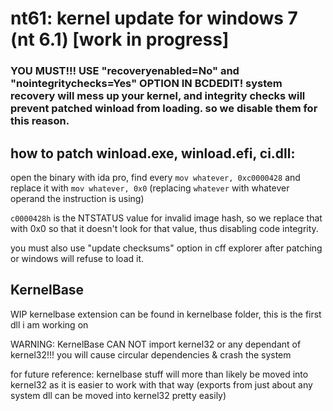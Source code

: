 # nt61: kernel update for windows 7 (nt 6.1) [work in progress]

### YOU MUST!!! USE "recoveryenabled=No" and "nointegritychecks=Yes" OPTION IN BCDEDIT! system recovery will mess up your kernel, and integrity checks will prevent patched winload from loading. so we disable them for this reason.

## how to patch winload.exe, winload.efi, ci.dll:
open the binary with ida pro, find every `mov whatever, 0xc0000428` and replace it with `mov whatever, 0x0` (replacing `whatever` with whatever operand the instruction is using)

`c0000428h` is the NTSTATUS value for invalid image hash, so we replace that with 0x0 so that it doesn't look for that value, thus disabling code integrity.

you must also use "update checksums" option in cff explorer after patching or windows will refuse to load it.

## KernelBase
WIP kernelbase extension can be found in kernelbase folder, this is the first dll i am working on

WARNING: KernelBase CAN NOT import kernel32 or any dependant of kernel32!!! you will cause circular dependencies & crash the system

for future reference: kernelbase stuff will more than likely be moved into kernel32 as it is easier to work with that way (exports from just about any system dll can be moved into kernel32 pretty easily)
